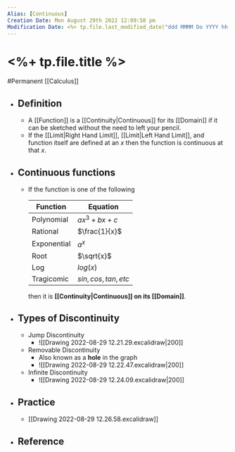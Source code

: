 ```yaml
---
Alias: [Continuous]
Creation Date: Mon August 29th 2022 12:09:58 pm 
Modification Date: <%+ tp.file.last_modified_date("ddd MMMM Do YYYY hh:mm:ss a") %>
---
```

# <%+ tp.file.title %>
#Permanent [[Calculus]]

- ## Definition
	- A [[Function]] is a [[Continuity|Continuous]] for its [[Domain]] if it can be sketched without the need to left your pencil.
	- If the [[Limit|Right Hand Limit]], [[Limit|Left Hand Limit]], and function itself are defined at an $x$ then the function is continuous at that $x$.
- ## Continuous functions
	- If the function is one of the following
	  
	  Function|Equation
	  ---|---
	  Polynomial|$ax^3+bx+c$
	  Rational|$\frac{1}{x}$
	  Exponential|$a^x$
	  Root|$\sqrt{x}$
	  Log|$log(x)$
	  Tragicomic|$sin,cos,tan,etc$
	  
	  then it is **[[Continuity|Continuous]] on its [[Domain]]**. 
	  
- ## Types of Discontinuity
	- Jump Discontinuity
		- ![[Drawing 2022-08-29 12.21.29.excalidraw|200]]
	- Removable Discontinuity
		- Also known as a **hole** in the graph
		- ![[Drawing 2022-08-29 12.22.47.excalidraw|200]]
	- Infinite Discontinuity
		- ![[Drawing 2022-08-29 12.24.09.excalidraw|200]]
- ## Practice
	- [[Drawing 2022-08-29 12.26.58.excalidraw]]
- ## Reference